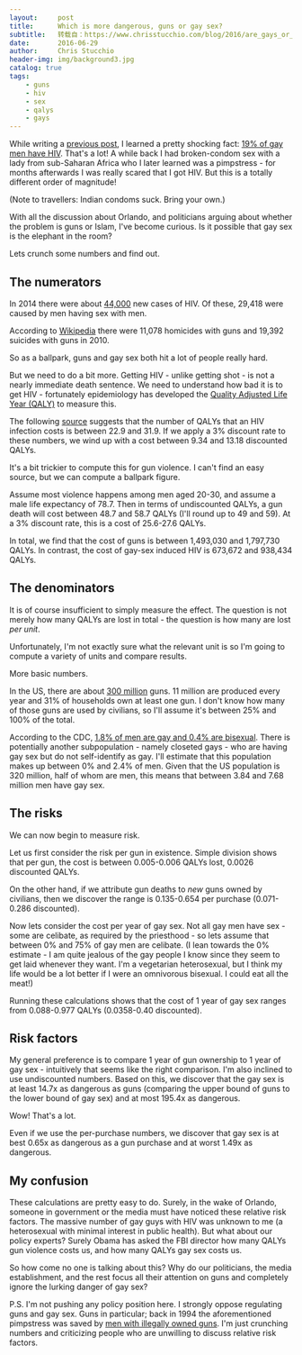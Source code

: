 ```yaml
---
layout:     post
title:      Which is more dangerous, guns or gay sex?
subtitle:   转载自：https://www.chrisstucchio.com/blog/2016/are_gays_or_guns_more_dangerous.html?utm_medium=rss&utm_source=rss&utm_campaign=rss
date:       2016-06-29
author:     Chris Stucchio
header-img: img/background3.jpg
catalog: true
tags:
    - guns
    - hiv
    - sex
    - qalys
    - gays
---
```





While writing a [previous post](https://www.chrisstucchio.com/blog/2016/why_gays_cant_donate_blood.html), I learned a pretty shocking fact: [19% of gay men have HIV](http://www.cdc.gov/mmwr/preview/mmwrhtml/mm5937a2.htm?s_cid=mm5937a2_w). That's a lot! A while back I had broken-condom sex with a lady from sub-Saharan Africa who I later learned was a pimpstress - for months afterwards I was really scared that I got HIV. But this is a totally different order of magnitude!

(Note to travellers: Indian condoms suck. Bring your own.)

With all the discussion about Orlando, and politicians arguing about whether the problem is guns or Islam, I've become curious. Is it possible that gay sex is the elephant in the room?

Lets crunch some numbers and find out.

## The numerators

In 2014 there were about [44,000](http://www.cdc.gov/hiv/statistics/overview) new cases of HIV. Of these, 29,418 were caused by men having sex with men.

According to [Wikipedia](https://en.wikipedia.org/wiki/Gun_violence_in_the_United_States) there were 11,078 homicides with guns and 19,392 suicides with guns in 2010.

So as a ballpark, guns and gay sex both hit a lot of people really hard.

But we need to do a bit more. Getting HIV - unlike getting shot - is not a nearly immediate death sentence. We need to understand how bad it is to get HIV - fortunately epidemiology has developed the [Quality Adjusted Life Year (QALY)](https://en.wikipedia.org/wiki/Quality-adjusted_life_year) to measure this.

The following [source](https://www.health.ny.gov/diseases/aids/ending_the_epidemic/docs/key_resources/data_committee_resources/lifetime_costs.pdf) suggests that the number of QALYs that an HIV infection costs is between 22.9 and 31.9. If we apply a 3% discount rate to these numbers, we wind up with a cost between 9.34 and 13.18 discounted QALYs.

It's a bit trickier to compute this for gun violence. I can't find an easy source, but we can compute a ballpark figure.

Assume most violence happens among men aged 20-30, and assume a male life expectancy of 78.7. Then in terms of undiscounted QALYs, a gun death will cost between 48.7 and 58.7 QALYs (I'll round up to 49 and 59). At a 3% discount rate, this is a cost of 25.6-27.6 QALYs.

In total, we find that the cost of guns is between 1,493,030 and 1,797,730 QALYs. In contrast, the cost of gay-sex induced HIV is 673,672 and 938,434 QALYs.

## The denominators

It is of course insufficient to simply measure the effect. The question is not merely how many QALYs are lost in total - the question is how many are lost *per unit*.

Unfortunately, I'm not exactly sure what the relevant unit is so I'm going to compute a variety of units and compare results.

More basic numbers.

In the US, there are about [300 million](http://www.npr.org/2016/01/05/462017461/guns-in-america-by-the-numbers) guns. 11 million are produced every year and 31% of households own at least one gun. I don't know how many of those guns are used by civilians, so I'll assume it's between 25% and 100% of the total.

According to the CDC, [1.8% of men are gay and 0.4% are bisexual](http://www.cdc.gov/nchs/data/nhsr/nhsr077.pdf). There is potentially another subpopulation - namely closeted gays - who are having gay sex but do not self-identify as gay. I'll estimate that this population makes up between 0% and 2.4% of men. Given that the US population is 320 million, half of whom are men, this means that between 3.84 and 7.68 million men have gay sex.

## The risks

We can now begin to measure risk.

Let us first consider the risk per gun in existence. Simple division shows that per gun, the cost is between 0.005-0.006 QALYs lost, 0.0026 discounted QALYs.

On the other hand, if we attribute gun deaths to *new* guns owned by civilians, then we discover the range is 0.135-0.654 per purchase (0.071-0.286 discounted).

Now lets consider the cost per year of gay sex. Not all gay men have sex - some are celibate, as required by the priesthood - so lets assume that between 0% and 75% of gay men are celibate. (I lean towards the 0% estimate - I am quite jealous of the gay people I know since they seem to get laid whenever they want. I'm a vegetarian heterosexual, but I think my life would be a lot better if I were an omnivorous bisexual. I could eat all the meat!)

Running these calculations shows that the cost of 1 year of gay sex ranges from 0.088-0.977 QALYs (0.0358-0.40 discounted).

## Risk factors

My general preference is to compare 1 year of gun ownership to 1 year of gay sex - intuitively that seems like the right comparison. I'm also inclined to use undiscounted numbers. Based on this, we discover that the gay sex is at least 14.7x as dangerous as guns (comparing the upper bound of guns to the lower bound of gay sex) and at most 195.4x as dangerous.

Wow! That's a lot.

Even if we use the per-purchase numbers, we discover that gay sex is at best 0.65x as dangerous as a gun purchase and at worst 1.49x as dangerous.

## My confusion

These calculations are pretty easy to do. Surely, in the wake of Orlando, someone in government or the media must have noticed these relative risk factors. The massive number of gay guys with HIV was unknown to me (a heterosexual with minimal interest in public health). But what about our policy experts? Surely Obama has asked the FBI director how many QALYs gun violence costs us, and how many QALYs gay sex costs us.

So how come no one is talking about this? Why do our politicians, the media establishment, and the rest focus all their attention on guns and completely ignore the lurking danger of gay sex?

P.S. I'm not pushing any policy position here. I strongly oppose regulating guns and gay sex. Guns in particular; back in 1994 the aforementioned pimpstress was saved by [men with illegally owned guns](https://en.wikipedia.org/wiki/Rwandan_Patriotic_Front). I'm just crunching numbers and criticizing people who are unwilling to discuss relative risk factors.
